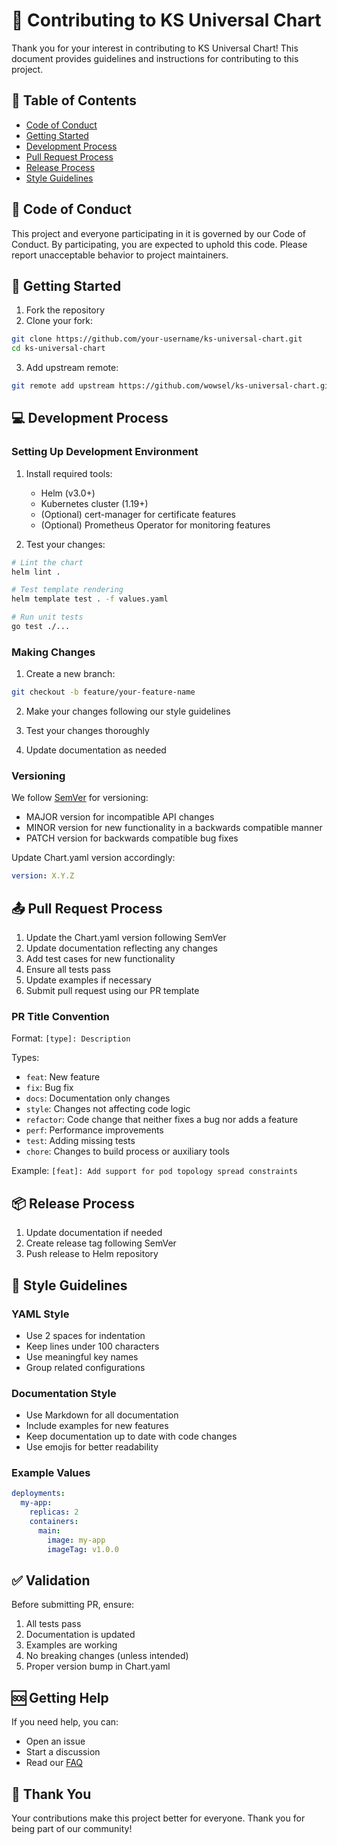 # 🤝 Contributing to KS Universal Chart

Thank you for your interest in contributing to KS Universal Chart! This document provides guidelines and instructions for contributing to this project.

## 📑 Table of Contents
- [Code of Conduct](#code-of-conduct)
- [Getting Started](#getting-started)
- [Development Process](#development-process)
- [Pull Request Process](#pull-request-process)
- [Release Process](#release-process)
- [Style Guidelines](#style-guidelines)

## 📜 Code of Conduct

This project and everyone participating in it is governed by our Code of Conduct. By participating, you are expected to uphold this code. Please report unacceptable behavior to project maintainers.

## 🚀 Getting Started

1. Fork the repository
2. Clone your fork:
```bash
git clone https://github.com/your-username/ks-universal-chart.git
cd ks-universal-chart
```
3. Add upstream remote:
```bash
git remote add upstream https://github.com/wowsel/ks-universal-chart.git
```

## 💻 Development Process

### Setting Up Development Environment

1. Install required tools:
   - Helm (v3.0+)
   - Kubernetes cluster (1.19+)
   - (Optional) cert-manager for certificate features
   - (Optional) Prometheus Operator for monitoring features

2. Test your changes:
```bash
# Lint the chart
helm lint .

# Test template rendering
helm template test . -f values.yaml

# Run unit tests
go test ./...
```

### Making Changes

1. Create a new branch:
```bash
git checkout -b feature/your-feature-name
```

2. Make your changes following our style guidelines

3. Test your changes thoroughly

4. Update documentation as needed

### Versioning

We follow [SemVer](https://semver.org/) for versioning:

- MAJOR version for incompatible API changes
- MINOR version for new functionality in a backwards compatible manner
- PATCH version for backwards compatible bug fixes

Update Chart.yaml version accordingly:
```yaml
version: X.Y.Z
```

## 📤 Pull Request Process

1. Update the Chart.yaml version following SemVer
2. Update documentation reflecting any changes
3. Add test cases for new functionality
4. Ensure all tests pass
5. Update examples if necessary
6. Submit pull request using our PR template

### PR Title Convention

Format: `[type]: Description`

Types:
- `feat`: New feature
- `fix`: Bug fix
- `docs`: Documentation only changes
- `style`: Changes not affecting code logic
- `refactor`: Code change that neither fixes a bug nor adds a feature
- `perf`: Performance improvements
- `test`: Adding missing tests
- `chore`: Changes to build process or auxiliary tools

Example: `[feat]: Add support for pod topology spread constraints`

## 📦 Release Process

1. Update documentation if needed
2. Create release tag following SemVer
3. Push release to Helm repository

## 🎨 Style Guidelines

### YAML Style
- Use 2 spaces for indentation
- Keep lines under 100 characters
- Use meaningful key names
- Group related configurations

### Documentation Style
- Use Markdown for all documentation
- Include examples for new features
- Keep documentation up to date with code changes
- Use emojis for better readability

### Example Values
```yaml
deployments:
  my-app:
    replicas: 2
    containers:
      main:
        image: my-app
        imageTag: v1.0.0
```

## ✅ Validation

Before submitting PR, ensure:

1. All tests pass
2. Documentation is updated
3. Examples are working
4. No breaking changes (unless intended)
5. Proper version bump in Chart.yaml

## 🆘 Getting Help

If you need help, you can:
- Open an issue
- Start a discussion
- Read our [FAQ](docs/faq.md)

## 🙏 Thank You

Your contributions make this project better for everyone. Thank you for being part of our community!